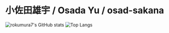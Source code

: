 # 小佐田雄宇 / Osada Yu / osad-sakana

<img alt="rokumura7's GitHub stats" src="https://github-readme-stats.vercel.app/api?username=osad-sakana&count_private=true&show_icons=true&theme=tokyonight">
<img alt="Top Langs" src="https://github-readme-stats.vercel.app/api/top-langs/?username=osad-sakana&theme=tokyonight">
